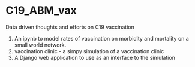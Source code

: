 # C19_ABM_vax
Data driven thoughts and efforts on C19 vaccination
1) An ipynb to model rates of vaccination on morbidity and mortality on a small world network.
2) vaccination clinic - a simpy simulation of a vaccination clinic
3) A Django web application to use as an interface to  the simulation

